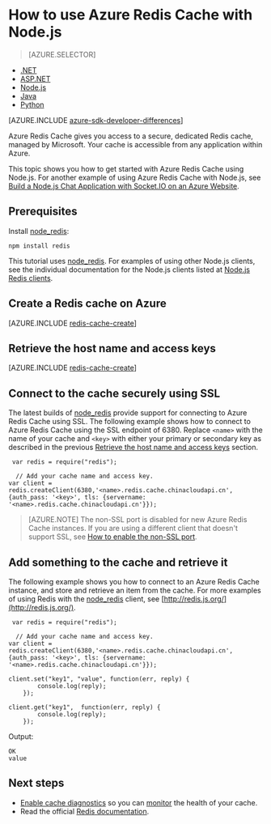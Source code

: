 <properties
    pageTitle="How to use Azure Redis Cache with Node.js | Azure"
    description="Get started with Azure Redis Cache using Node.js and node_redis."
    services="redis-cache"
    documentationcenter=""
    author="steved0x"
    manager="douge"
    editor="v-lincan" />
<tags
    ms.assetid="06fddc95-8029-4a8d-83f5-ebd5016891d9"
    ms.service="cache"
    ms.devlang="nodejs"
    ms.topic="hero-article"
    ms.tgt_pltfrm="cache-redis"
    ms.workload="tbd"
    ms.date="02/10/2017"
    wacn.date=""
    ms.author="sdanie" />

# How to use Azure Redis Cache with Node.js
> [AZURE.SELECTOR]
- [.NET](/documentation/articles/cache-dotnet-how-to-use-azure-redis-cache/)
- [ASP.NET](/documentation/articles/cache-web-app-howto/)
- [Node.js](/documentation/articles/cache-nodejs-get-started/)
- [Java](/documentation/articles/cache-java-get-started/)
- [Python](/documentation/articles/cache-python-get-started/)

[AZURE.INCLUDE [azure-sdk-developer-differences](../../includes/azure-sdk-developer-differences.md)]

Azure Redis Cache gives you access to a secure, dedicated Redis cache, managed by Microsoft. Your cache is accessible from any application within Azure.

This topic shows you how to get started with Azure Redis Cache using Node.js. For another example of using Azure Redis Cache with Node.js, see [Build a Node.js Chat Application with Socket.IO on an Azure Website](/documentation/articles/web-sites-nodejs-chat-app-socketio/).

## Prerequisites
Install [node_redis](https://github.com/mranney/node_redis):

    npm install redis

This tutorial uses [node_redis](https://github.com/mranney/node_redis). For examples of using other Node.js clients, see the individual documentation for the Node.js clients listed at [Node.js Redis clients](http://redis.io/clients#nodejs).

## Create a Redis cache on Azure
[AZURE.INCLUDE [redis-cache-create](../../includes/redis-cache-create.md)]

## <a name="retrieve-the-host-name-and-access-keys"></a> Retrieve the host name and access keys
[AZURE.INCLUDE [redis-cache-create](../../includes/redis-cache-access-keys.md)]

## Connect to the cache securely using SSL
The latest builds of [node_redis](https://github.com/mranney/node_redis) provide support for connecting to Azure Redis Cache using SSL. The following example shows how to connect to Azure Redis Cache using the SSL endpoint of 6380. Replace `<name>` with the name of your cache and `<key>` with either your primary or secondary key as described in the previous [Retrieve the host name and access keys](#retrieve-the-host-name-and-access-keys) section.

     var redis = require("redis");

      // Add your cache name and access key.
    var client = redis.createClient(6380,'<name>.redis.cache.chinacloudapi.cn', {auth_pass: '<key>', tls: {servername: '<name>.redis.cache.chinacloudapi.cn'}});

> [AZURE.NOTE]
> The non-SSL port is disabled for new Azure Redis Cache instances. If you are using a different client that doesn't support SSL, see [How to enable the non-SSL port](/documentation/articles/cache-configure/#access-ports).
> 
> 

## Add something to the cache and retrieve it
The following example shows you how to connect to an Azure Redis Cache instance, and store and retrieve an item from the cache. For more examples of using Redis with the [node_redis](https://github.com/mranney/node_redis) client, see [http://redis.js.org/](http://redis.js.org/).

     var redis = require("redis");

      // Add your cache name and access key.
    var client = redis.createClient(6380,'<name>.redis.cache.chinacloudapi.cn', {auth_pass: '<key>', tls: {servername: '<name>.redis.cache.chinacloudapi.cn'}});

    client.set("key1", "value", function(err, reply) {
            console.log(reply);
        });

    client.get("key1",  function(err, reply) {
            console.log(reply);
        });

Output:

    OK
    value

## Next steps
* [Enable cache diagnostics](/documentation/articles/cache-how-to-monitor/#enable-cache-diagnostics) so you can [monitor](/documentation/articles/cache-how-to-monitor/) the health of your cache.
* Read the official [Redis documentation](http://redis.io/documentation).
